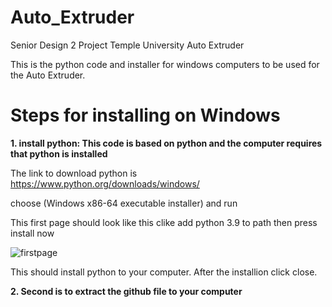# Auto_Extruder
Senior Design 2 Project Temple University Auto Extruder

This is the python code and installer for windows computers to be used for the Auto Extruder.

# Steps for installing on Windows

**1. install python: This code is based on python and the computer requires that python is installed**

The link to download python is https://www.python.org/downloads/windows/

choose (Windows x86-64 executable installer) and run

This first page should look like this
clike add python 3.9 to path then press install now

![firstpage](https://user-images.githubusercontent.com/59942551/100946712-eb92ae80-34d1-11eb-9059-0064aedd36b5.PNG)

This should install python to your computer. After the installion click close.

**2. Second is to extract the github file to your computer** 
